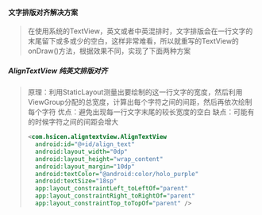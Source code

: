 #### 文字排版对齐解决方案
> 在使用系统的TextView，英文或者中英混排时，文字排版会在一行文字的末尾留下或多或少的空白，这样非常难看，所以就重写的TextView的onDraw()方法，根据效果不同，实现了下面两种方案

##### AlignTextView  纯英文排版对齐
> 原理：利用StaticLayout测量出要绘制的这一行文字的宽度，然后利用ViewGroup分配的总宽度，计算出每个字符之间的间距，然后再依次绘制每个字符
> 优点：避免出现每一行文字末尾的较长宽度的空白
> 缺点：可能有的时候字符之间的间距会增大
>
>  ```xml
> <com.hsicen.aligntextview.AlignTextView
>    android:id="@+id/align_text"
>    android:layout_width="0dp"
>    android:layout_height="wrap_content"
>    android:layout_margin="10dp"
>    android:textColor="@android:color/holo_purple"
>    android:textSize="18sp"
>    app:layout_constraintLeft_toLeftOf="parent"
>    app:layout_constraintRight_toRightOf="parent"
 >    app:layout_constraintTop_toTopOf="parent" />
>```

